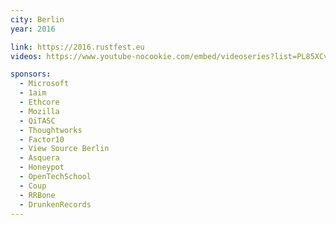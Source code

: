 ```yaml
---
city: Berlin
year: 2016

link: https://2016.rustfest.eu
videos: https://www.youtube-nocookie.com/embed/videoseries?list=PL85XCvVPmGQh8nWR_Z-fTmPGsUWuzb-dn

sponsors:
  - Microsoft
  - 1aim
  - Ethcore
  - Mozilla
  - QiTASC
  - Thoughtworks
  - Factor10
  - View Source Berlin
  - Asquera
  - Honeypot
  - OpenTechSchool
  - Coup
  - RRBone
  - DrunkenRecords
---
```


